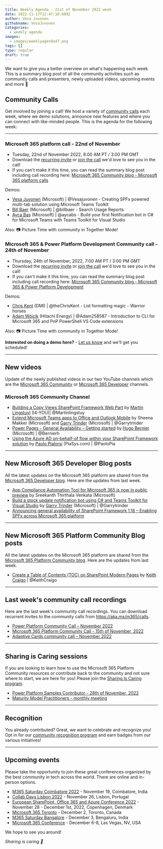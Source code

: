 ```yaml
---
title: Weekly Agenda - 21st of November 2022 week
date: 2022-11-17T12:47:10.699Z
author: Vesa Juvonen
githubname: VesaJuvonen
categories:
  - weekly agenda
images:
  - images/weeklyagenda47.png
tags: []
type: regular
draft: true
---
```


We want to give you a better overview on what's happening each week. This is a summary blog post of all the community activities such as community calls and presenters, newly uploaded videos, upcoming events and more 🚀


## Community Calls

Get involved by joining a call! We host a variety of [community calls](https://aka.ms/m365/calls) each week, where we demo solutions, announce new features and where you can connect with like-minded people. This is the agenda for the following week:

---

### Microsoft 365 platform call - 22nd of November

* Tuesday, 22nd of November 2022, 8:00 AM PT / 3:00 PM GMT
* Download the [recurring invite](https://aka.ms/m365-dev-call) or [join the call](https://aka.ms/m365-dev-call-join) we'd love to see you in the call!
* If you can't make it this time, you can read the summary blog post including call recording here: [Microsoft 365 Community blog - Microsoft 365 platform calls](https://pnp.github.io/blog/categories/microsoft-365-platform-call/)

Demos: 

* [Vesa Juvonen](https://twitter.com/vesajuvonen) (Microsoft) | @Vesajuvonen - Creating SPFx powered multi-tab solution using Microsoft Teams Toolkit
* [Bill Baer](https://twitter.com/billbaer) (Microsoft) | @billbaer - Search Usage Reports
* [Ayça Baş](https://twitter.com/aycabs) (Microsoft) | @aycabs  - Build your first Notification bot in C# for Microsoft Teams with Teams Toolkit for Visual Studio


Also: 📷 Picture Time with community in Together Mode!

### Microsoft 365 & Power Platform Development Community call - 24th of November

* Thursday, 24th of November, 2022, 7:00 AM PT / 3:00 PM GMT
* Download the [recurring invite](https://aka.ms/spdev-sig-call) or [join the call](https://aka.ms/spdev-sig-call-join) we'd love to see you in the call!
* If you can't make it this time, you can read the summary blog post including call recording here: [Microsoft 365 Community blog - Microsoft 365 & Power Platform Development](https://pnp.github.io/blog/categories/microsoft-365-developer-community-call/)

Demos: 

* [Chris Kent](https://twitter.com/theChrisKent) (DMI) | @theChrisKent - List formatting magic - Warrior horses
* [Adam Wójcik](https://twitter.com/Adam25858782) (Hitachi Energy) | @Adam258587 - Introduction to CLI for Microsoft 365 and PnP PowerShell VS Code extensions

Also: 📷 Picture Time with community in Together Mode!

**Interested on doing a demo here?** - [Let us know](https://aka.ms/m365pnp/request/demo) and we'll get you scheduled!

---

## New videos

Update of the newly published videos in our two YouTube channels which are the [Microsoft 365 Community](https://www.youtube.com/channel/UC_mKdhw-V6CeCM7gTo_Iy7w) or [Microsoft 365 Developer](https://www.youtube.com/channel/UCV_6HOhwxYLXAGd-JOqKPoQ) channels.

### Microsoft 365 Community Channel

* [Building a Copy Views SharePoint Framework Web Part](https://www.youtube.com/watch?v=x7BRYidNKRg&t=5s) by [Martin Lingstuyl](https://twitter.com/martinlingstuyl) (I4-YOU)| @Martinlingstuy
* [Extend Microsoft Teams apps to Office and Outlook Mobile](https://www.youtube.com/watch?v=kcHBiXUxHzU&t=2s) by Sheena Makker (Microsoft) and [Garry Trinder](https://twitter.com/garrytrinder) (Microsoft) | @Garrytrinder
* [Power Pages - General Availability – Getting started](https://www.youtube.com/watch?v=HjTmdFGCbqE&t=4s) by [Hugo Bernier](https://twitter.com/bernierh) (Microsoft) | @Bernierh 
* [Using the Azure AD on-behalf-of flow within your SharePoint Framework solution](https://www.youtube.com/watch?v=R86R1kM3Byk&t=106s) by [Paolo Pialorsi](https://twitter.com/PaoloPia) (PiaSys.com) | @PaoloPia

---

## New Microsoft 365 Developer Blog posts

All the latest updates on the Microsoft 365 platform are shared from the [Microsoft 365 Developer blog](https://devblogs.microsoft.com/microsoft365dev/). Here are the updates from last week.

* [App Compliance Automation Tool for Microsoft 365 is now in public preview](https://devblogs.microsoft.com/microsoft365dev/app-compliance-automation-tool-for-microsoft-365-is-now-in-public-preview/) by Sreekanth Thirthala Venkata (Microsoft)
* [Build a stock update notification bot using C# and Teams Toolkit for Visual Studio](https://devblogs.microsoft.com/microsoft365dev/build-a-stock-update-notification-bot-for-microsoft-teams-using-c-and-teams-toolkit-for-visual-studio/) by [Garry Trinder](https://twitter.com/garrytrinder) (Microsoft) | @Garrytrinder
* [Announcing general availability of SharePoint Framework 1.16 – Enabling SPFx across Microsoft 365 platform](https://devblogs.microsoft.com/microsoft365dev/announcing-general-availability-of-sharepoint-framework-1-16-enabling-spfx-across-microsoft-365-platform/)

---


## New Microsoft 365 Platform Community Blog posts

All the latest updates on the Microsoft 365 platform are shared from the [Microsoft 365 Platform Community blog](https://pnp.github.io/blog/). Here are the updates from last week.

* [Create a Table of Contents (TOC) on SharePoint Modern Pages](https://pnp.github.io/blog/post/create-a-table-of-contents-on-sharepoint-modern-pages/) by [Keith Craigo](https://twitter.com/KeithCraigo) | @KeithCraigo


---

## Last week's community call recordings

Here are the last week's community call recordings. You can download recurrent invites to the community calls from https://aka.ms/m365/calls.

* [Power Platform Community Call – November 2022](https://pnp.github.io/blog/power-platform-community-call/power-apps-community-call-november-2022/)
* [Microsoft 365 Platform Community Call - 15th of November, 2022](https://pnp.github.io/blog/microsoft-365-platform-community-call/2022-11-15/)
* [Adaptive Cards community call – November 2022](https://pnp.github.io/blog/adaptive-cards-community-call/adaptive-cards-community-call-november-2022/)

---

## Sharing is Caring sessions

If you are looking to learn how to use the Microsoft 365 Platform Community resources or contribute back to the community and not sure where to start, we are here for you! Please join the [Sharing Is Caring program](https://pnp.github.io/sharing-is-caring/).

* [Power Platform Samples Contributor - 28th of November, 2022](https://forms.office.com/pages/responsepage.aspx?id=KtIy2vgLW0SOgZbwvQuRaXDXyCl9DkBHq4A2OG7uLpdUN0hMNTRPWVVWTkhFTk9QQzhFSTRIS1JLSC4u)
* [Maturity Model Practitioners - monthly meeting](https://aka.ms/mm4m365/invite)

---

## Recognition

You already contributed? Great, we want to celebrate and recognize you! Opt in for our [community recognition program](https://pnp.github.io/recognitionprogram/) and earn badges from our various initiatives! 

---

## Upcoming events

Please take the opportunity to join these great conferences organized by the best community in tech across the world. There are online and in-person options.


* [M365 Saturday Coimbatore 2022](https://athen.tech/M365-Saturday-Coimbatore-2022/) - November 19, Coimbatore, India
* [Collab Days Lisbon 2022](https://www.collabdays.org/2022-lisbon/) - November 26, Lisbon, Portugal
* [​​​​​​​European SharePoint, Office 365 and Azure Conference 2022](https://www.sharepointeurope.com/) - November 28 - December 1st, 2022, Copenhagen, Denmark
* [Microsoft 365 Toronto](https://www.communitydays.org/event/2022-12-02/microsoft-365-toronto) - December 2, Toronto, Canada
* [M365 Saturday Bangalore](https://www.communitydays.org/event/2022-12-03/m365-saturday-bangalore-2022) - December 3, Bengaluru, India
* [Microsoft 365 Conference](https://m365conf.com/#!/) - December 6-8, Las Vegas, NV, USA

We hope to see you around!

_Sharing is caring 🧡_


